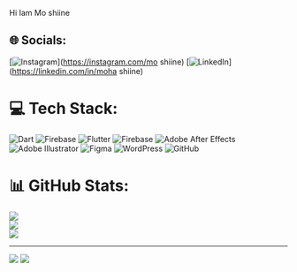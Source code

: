 Hi Iam Mo shiine 
## 🌐 Socials:
[![Instagram](https://img.shields.io/badge/Instagram-%23E4405F.svg?logo=Instagram&logoColor=white)](https://instagram.com/mo  shiine) [![LinkedIn](https://img.shields.io/badge/LinkedIn-%230077B5.svg?logo=linkedin&logoColor=white)](https://linkedin.com/in/moha shiine) 

# 💻 Tech Stack:
![Dart](https://img.shields.io/badge/dart-%230175C2.svg?style=for-the-badge&logo=dart&logoColor=white) ![Firebase](https://img.shields.io/badge/firebase-%23039BE5.svg?style=for-the-badge&logo=firebase) ![Flutter](https://img.shields.io/badge/Flutter-%2302569B.svg?style=for-the-badge&logo=Flutter&logoColor=white) ![Firebase](https://img.shields.io/badge/firebase-a08021?style=for-the-badge&logo=firebase&logoColor=ffcd34) ![Adobe After Effects](https://img.shields.io/badge/Adobe%20After%20Effects-9999FF.svg?style=for-the-badge&logo=Adobe%20After%20Effects&logoColor=white) ![Adobe Illustrator](https://img.shields.io/badge/adobe%20illustrator-%23FF9A00.svg?style=for-the-badge&logo=adobe%20illustrator&logoColor=white) ![Figma](https://img.shields.io/badge/figma-%23F24E1E.svg?style=for-the-badge&logo=figma&logoColor=white) ![WordPress](https://img.shields.io/badge/WordPress-%23117AC9.svg?style=for-the-badge&logo=WordPress&logoColor=white) ![GitHub](https://img.shields.io/badge/github-%23121011.svg?style=for-the-badge&logo=github&logoColor=white)
# 📊 GitHub Stats:
![](https://github-readme-stats.vercel.app/api?username=moha-shiine&theme=dark&hide_border=false&include_all_commits=false&count_private=false)<br/>
![](https://github-readme-streak-stats.herokuapp.com/?user=moha-shiine&theme=dark&hide_border=false)<br/>
![](https://github-readme-stats.vercel.app/api/top-langs/?username=moha-shiine&theme=dark&hide_border=false&include_all_commits=false&count_private=false&layout=compact)

---
[![](https://visitcount.itsvg.in/api?id=moha-shiine&icon=0&color=0)](https://visitcount.itsvg.in)
[![](https://visitcount.itsvg.in/api?id=mohashiine&label=Profile%20Views&color=9&icon=5&pretty=true)](https://visitcount.itsvg.in)

<!-- Proudly created with GPRM ( https://gprm.itsvg.in ) -->
